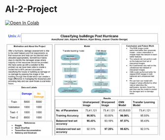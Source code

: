 
# AI-2-Project
[![Open In Colab](https://colab.research.google.com/assets/colab-badge.svg)](https://colab.research.google.com/drive/1SiMCoVD5n9YuhmzgMx45QjSqZb9k89D5?usp=sharing)
<br>
![project poster](Poster1.jpg)
